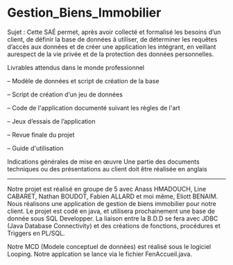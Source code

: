 # Gestion_Biens_Immobilier


Sujet :
Cette SAÉ permet, après avoir collecté et formalisé les besoins d’un client, de définir la base de données à utiliser, de déterminer les requêtes d’accès aux données et de créer une application les intégrant, en veillant aurespect de la vie privée et de la protection des données personnelles.

Livrables attendus dans le monde professionnel

– Modèle de données et script de création de la base

– Script de création d’un jeu de données

– Code de l'application documenté suivant les règles de l'art

– Jeux d’essais de l’application

– Revue finale du projet

– Guide d'utilisation

Indications générales de mise en œuvre Une partie des documents techniques ou des présentations au client doit être réalisée en anglais

_____________________________________________________________________________________________________________________________________________________________________

Notre projet est réalisé en groupe de 5 avec Anass HMADOUCH, Line CABARET, Nathan BOUDOT, Fabien ALLARD et moi même, Eliott BENAIM. Nous réalisons une application de gestion de biens immobilier pour notre client. 
Le projet est codé en java, et utilisera prochainement une base de donnée sous SQL Developper. La liaison entre la B.D.D se fera avec JDBC (Java Database Connectivity) et des créations de fonctions, procédures et Triggers en PL/SQL. 

Notre MCD (Modele conceptuel de données) est réalisé sous le logiciel Looping.
Notre applcation se lance via le fichier FenAccueil.java.
